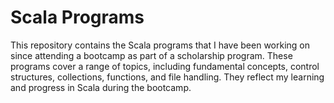 # Scala Programs
This repository contains the Scala programs that I have been working on since attending a bootcamp as part of a scholarship program. These programs cover a range of topics, including fundamental concepts, control structures, collections, functions, and file handling. They reflect my learning and progress in Scala during the bootcamp.
